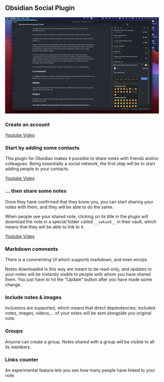 ## Obsidian Social Plugin

![screenshot-full](screenshot-full.png)

### Create an account

[Youtube Video](https://www.youtube.com/watch?v=NejE-5SJwVk)

### Start by adding some contacts

This plugin for Obsidian makes it possible to share notes with friends and/or colleagues. Being essentially a social network, the first step will be to start adding people to your contacts.

[Youtube Video](https://www.youtube.com/watch?v=dOmWFUkA55M)

### ... then share some notes

Once they have confirmed that they know you, you can start sharing your notes with them, and they will be able to do the same.

When people see your shared note, clicking on its title in the plugin will download the note in a special folder called `__sekund__` in their vault, which means that they will be able to link to it.

[Youtube Video](https://www.youtube.com/watch?v=yqSHnBzKqrY)

### Markdown comments

There is a commenting UI which supports markdown, and even emojis.

Notes downloaded in this way are meant to be read-only, and updates to your notes will be instantly visible to people with whom you have shared them. You just have to hit the “Update” button after you have made some change.

### Include notes & images

Inclusions are supported, which means that direct dependencies: included notes, images, videos,… of your notes will be sent alongside you original note.

### Groups

Anyone can create a group. Notes shared with a group will be visible to all its members.

### Links counter

An experimental feature lets you see how many people have linked to your note
